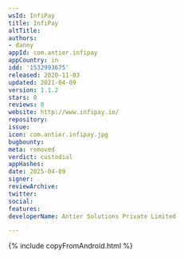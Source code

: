 ```yaml
---
wsId: InfiPay
title: InfiPay
altTitle: 
authors:
- danny
appId: com.antier.infipay
appCountry: in
idd: '1532993675'
released: 2020-11-03
updated: 2021-04-09
version: 1.1.2
stars: 0
reviews: 0
website: http://www.infipay.io/
repository: 
issue: 
icon: com.antier.infipay.jpg
bugbounty: 
meta: removed
verdict: custodial
appHashes: 
date: 2025-04-09
signer: 
reviewArchive: 
twitter: 
social: 
features: 
developerName: Antier Solutions Private Limited

---
```


{% include copyFromAndroid.html %}
